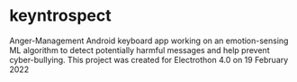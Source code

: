 # keyntrospect
Anger-Management Android keyboard app working on an emotion-sensing ML algorithm to detect potentially harmful messages and help prevent cyber-bullying.
This project was created for Electrothon 4.0 on 19 February 2022
